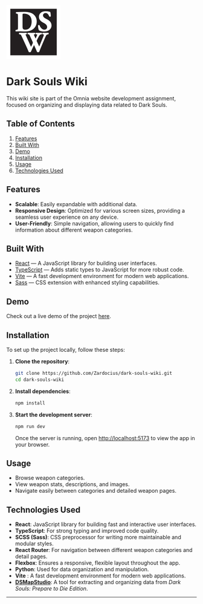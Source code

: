 ![DarkSoulsWikiLogo](./public/mstile-144x144.png)

# Dark Souls Wiki

This wiki site is part of the Omnia website development assignment, focused on organizing and displaying data related to Dark Souls.

## Table of Contents

1. [Features](#features)
2. [Built With](#built-with)
3. [Demo](#demo)
4. [Installation](#installation)
5. [Usage](#usage)
6. [Technologies Used](#technologies-used)

## Features

- **Scalable**: Easily expandable with additional data.
- **Responsive Design**: Optimized for various screen sizes, providing a seamless user experience on any device.
- **User-Friendly**: Simple navigation, allowing users to quickly find information about different weapon categories.

## Built With

- [React](https://reactjs.org) — A JavaScript library for building user interfaces.
- [TypeScript](https://www.typescriptlang.org/) — Adds static types to JavaScript for more robust code.
- [Vite](https://vitejs.dev/) — A fast development environment for modern web applications.
- [Sass](https://sass-lang.com/) — CSS extension with enhanced styling capabilities.

## Demo

Check out a live demo of the project [here](https://dswiki.zardocius.xyz/).

## Installation

To set up the project locally, follow these steps:

1. **Clone the repository**:

   ```bash
   git clone https://github.com/Zardocius/dark-souls-wiki.git
   cd dark-souls-wiki
   ```

2. **Install dependencies**:

   ```bash
   npm install
   ```

3. **Start the development server**:

   ```bash
   npm run dev
   ```

   Once the server is running, open [http://localhost:5173](http://localhost:5173) to view the app in your browser.

## Usage

- Browse weapon categories.
- View weapon stats, descriptions, and images.
- Navigate easily between categories and detailed weapon pages.

## Technologies Used

- **React**: JavaScript library for building fast and interactive user interfaces.
- **TypeScript**: For strong typing and improved code quality.
- **SCSS (Sass)**: CSS preprocessor for writing more maintainable and modular styles.
- **React Router**: For navigation between different weapon categories and detail pages.
- **Flexbox**: Ensures a responsive, flexible layout throughout the app.
- **Python**: Used for data organization and manipulation.
- **Vite** : A fast development environment for modern web applications.
- **[DSMapStudio](https://github.com/soulsmods/DSMapStudio)**: A tool for extracting and organizing data from _Dark Souls: Prepare to Die Edition_.

---
